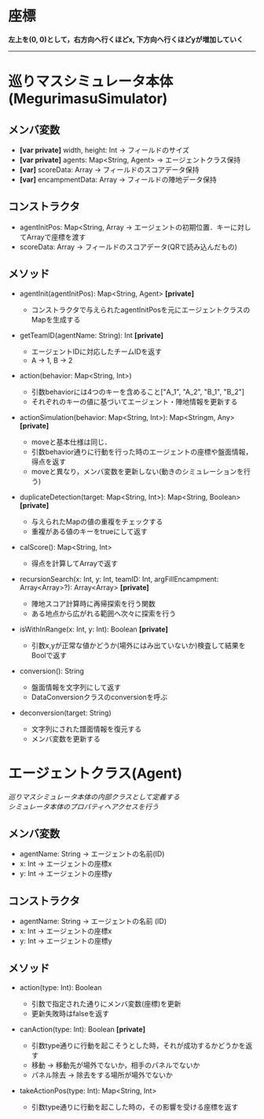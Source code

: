 # 座標
**左上を(0, 0)として，右方向へ行くほどx, 下方向へ行くほどyが増加していく**


***
# 巡りマスシミュレータ本体(MegurimasuSimulator)

## メンバ変数
- **[var private]** width, height: Int → フィールドのサイズ
- **[var private]** agents: Map<String, Agent> → エージェントクラス保持
- **[var]** scoreData: Array → フィールドのスコアデータ保持
- **[var]** encampmentData: Array → フィールドの陣地データ保持

## コンストラクタ
- agentInitPos: Map<String, Array<Int> → エージェントの初期位置．キーに対してArrayで座標を渡す
- scoreData: Array → フィールドのスコアデータ(QRで読み込んだもの)

## メソッド
- agentInit(agentInitPos): Map<String, Agent> **[private]**
	- コンストラクタで与えられたagentInitPosを元にエージェントクラスのMapを生成する

- getTeamID(agentName: String): Int **[private]**
	- エージェントIDに対応したチームIDを返す
	- A -> 1, B -> 2

- action(behavior: Map<String, Int>)
	- 引数behaviorには4つのキーを含めること["A_1", "A_2", "B_1", "B_2"]
	- それぞれのキーの値に基づいてエージェント・陣地情報を更新する

- actionSimulation(behavior: Map<String, Int>): Map<Stringm, Any> **[private]**
	- moveと基本仕様は同じ．
	- 引数behavior通りに行動を行った時のエージェントの座標や盤面情報，得点を返す
	- moveと異なり，メンバ変数を更新しない(動きのシミュレーションを行う)

- duplicateDetection(target: Map<String, Int>): Map<String, Boolean> **[private]**
  - 与えられたMapの値の重複をチェックする
  - 重複がある値のキーをtrueにして返す

- calScore(): Map<String, Int>
	- 得点を計算してArrayで返す

- recursionSearch(x: Int, y: Int, teamID: Int, argFillEncampment: Array<Array<Int>>?): Array<Array<Int>> **[private]**
	- 陣地スコア計算時に再帰探索を行う関数
	- ある地点から広がれる範囲へ次々に探索を行う

- isWithInRange(x: Int, y: Int): Boolean **[private]**
	- 引数x,yが正常な値かどうか(場外にはみ出ていないか)検査して結果をBoolで返す

- conversion(): String
	- 盤面情報を文字列にして返す
	- DataConversionクラスのconversionを呼ぶ

- deconversion(target: String)
	- 文字列にされた譜面情報を復元する
	- メンバ変数を更新する


# エージェントクラス(Agent)
*巡りマスシミュレータ本体の内部クラスとして定義する*  
*シミュレータ本体のプロパティへアクセスを行う*

## メンバ変数
- agentName: String → エージェントの名前(ID)
- x: Int → エージェントの座標x
- y: Int → エージェントの座標y

## コンストラクタ
- agentName: String → エージェントの名前 (ID)
- x: Int → エージェントの座標x
- y: Int → エージェントの座標y

## メソッド
- action(type: Int): Boolean
	- 引数で指定された通りにメンバ変数(座標)を更新
	- 更新失敗時はfalseを返す

- canAction(type: Int): Boolean **[private]**
	- 引数type通りに行動を起こそうとした時，それが成功するかどうかを返す
	- 移動 → 移動先が場外でないか，相手のパネルでないか
	- パネル除去 → 除去をする場所が場外でないか

- takeActionPos(type: Int): Map<String, Int>
	- 引数type通りに行動を起こした時の，その影響を受ける座標を返す
